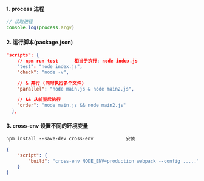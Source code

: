 #### 1. process 进程

```javascript
// 读取进程
console.log(process.argv)
```

#### 2. 运行脚本(package.json)

```json
"scripts": {
    // npm run test      相当于执行: node index.js
    "test": "node index.js",
    "check": "node -v",

    // & 并行 (同时执行多个文件)
    "parallel": "node main.js & node main2.js",

    // && 从前至后执行
    "order": "node main.js && node main2.js"
  },
```

#### 3. cross-env 设置不同的环境变量

```txt
npm install --save-dev cross-env            安装
```

```json
{
    "script": {
        "build": "cross-env NODE_ENV=production webpack --config ....."
    }
}
```
